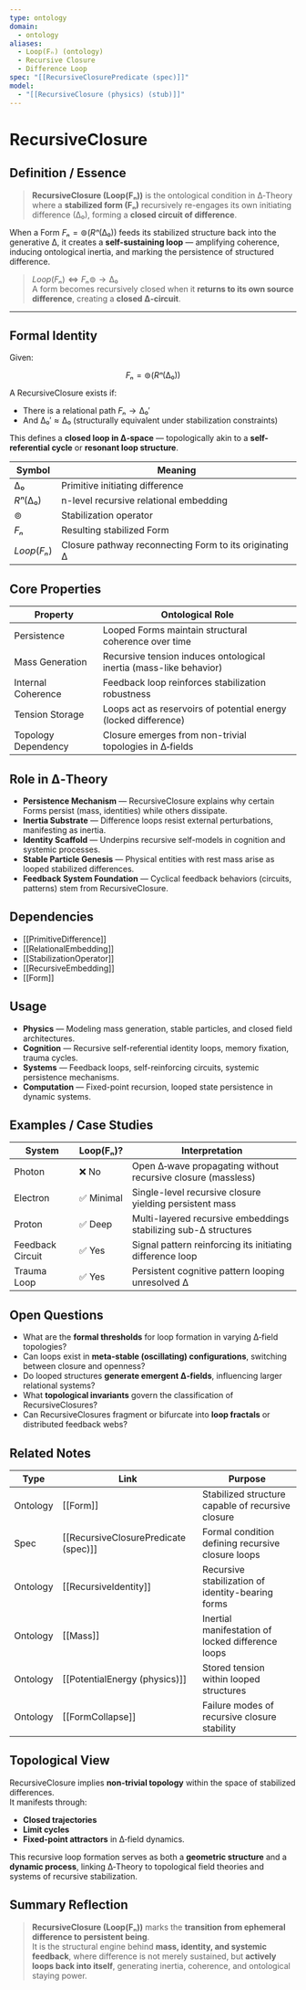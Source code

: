 ```yaml
---
type: ontology
domain:
  - ontology
aliases:
  - Loop(Fₙ) (ontology)
  - Recursive Closure
  - Difference Loop
spec: "[[RecursiveClosurePredicate (spec)]]"
model:
  - "[[RecursiveClosure (physics) (stub)]]"
---
```


# RecursiveClosure

## Definition / Essence

> **RecursiveClosure (Loop(Fₙ))** is the ontological condition in ∆‑Theory where a **stabilized form (Fₙ)** recursively re-engages its own initiating difference (∆₀), forming a **closed circuit of difference**.

When a Form $Fₙ = ⊚(Rⁿ(∆₀))$ feeds its stabilized structure back into the generative ∆, it creates a **self-sustaining loop** — amplifying coherence, inducing ontological inertia, and marking the persistence of structured difference.

> $Loop(Fₙ) ⇔ Fₙ ⊚→ ∆₀$  
A form becomes recursively closed when it **returns to its own source difference**, creating a **closed ∆‑circuit**.

---

## Formal Identity

Given:

$$
Fₙ = ⊚(Rⁿ(∆₀))
$$

A RecursiveClosure exists if:

- There is a relational path $Fₙ → ∆₀′$
- And $∆₀′ ≈ ∆₀$ (structurally equivalent under stabilization constraints)

This defines a **closed loop in ∆‑space** — topologically akin to a **self-referential cycle** or **resonant loop structure**.

|Symbol|Meaning|
|---|---|
|$∆₀$|Primitive initiating difference|
|$Rⁿ(∆₀)$|n-level recursive relational embedding|
|$⊚$|Stabilization operator|
|$Fₙ$|Resulting stabilized Form|
|$Loop(Fₙ)$|Closure pathway reconnecting Form to its originating ∆|

## Core Properties

|Property|Ontological Role|
|---|---|
|Persistence|Looped Forms maintain structural coherence over time|
|Mass Generation|Recursive tension induces ontological inertia (mass-like behavior)|
|Internal Coherence|Feedback loop reinforces stabilization robustness|
|Tension Storage|Loops act as reservoirs of potential energy (locked difference)|
|Topology Dependency|Closure emerges from non-trivial topologies in ∆‑fields|

## Role in ∆‑Theory

- **Persistence Mechanism** — RecursiveClosure explains why certain Forms persist (mass, identities) while others dissipate.
- **Inertia Substrate** — Difference loops resist external perturbations, manifesting as inertia.
- **Identity Scaffold** — Underpins recursive self-models in cognition and systemic processes.
- **Stable Particle Genesis** — Physical entities with rest mass arise as looped stabilized differences.
- **Feedback System Foundation** — Cyclical feedback behaviors (circuits, patterns) stem from RecursiveClosure.

## Dependencies

- [[PrimitiveDifference]]
- [[RelationalEmbedding]]
- [[StabilizationOperator]]
- [[RecursiveEmbedding]]
- [[Form]]

## Usage

- **Physics** — Modeling mass generation, stable particles, and closed field architectures.
- **Cognition** — Recursive self-referential identity loops, memory fixation, trauma cycles.
- **Systems** — Feedback loops, self-reinforcing circuits, systemic persistence mechanisms.
- **Computation** — Fixed-point recursion, looped state persistence in dynamic systems.

## Examples / Case Studies

|System|Loop(Fₙ)?|Interpretation|
|---|---|---|
|Photon|❌ No|Open ∆‑wave propagating without recursive closure (massless)|
|Electron|✅ Minimal|Single-level recursive closure yielding persistent mass|
|Proton|✅ Deep|Multi-layered recursive embeddings stabilizing sub-∆ structures|
|Feedback Circuit|✅ Yes|Signal pattern reinforcing its initiating difference loop|
|Trauma Loop|✅ Yes|Persistent cognitive pattern looping unresolved ∆|

## Open Questions

- What are the **formal thresholds** for loop formation in varying ∆‑field topologies?
- Can loops exist in **meta-stable (oscillating) configurations**, switching between closure and openness?
- Do looped structures **generate emergent ∆‑fields**, influencing larger relational systems?
- What **topological invariants** govern the classification of RecursiveClosures?
- Can RecursiveClosures fragment or bifurcate into **loop fractals** or distributed feedback webs?

## Related Notes

|Type|Link|Purpose|
|---|---|---|
|Ontology|[[Form]]|Stabilized structure capable of recursive closure|
|Spec|[[RecursiveClosurePredicate (spec)]]|Formal condition defining recursive closure loops|
|Ontology|[[RecursiveIdentity]]|Recursive stabilization of identity-bearing forms|
|Ontology|[[Mass]]|Inertial manifestation of locked difference loops|
|Ontology|[[PotentialEnergy (physics)]]|Stored tension within looped structures|
|Ontology|[[FormCollapse]]|Failure modes of recursive closure stability|

## Topological View

RecursiveClosure implies **non-trivial topology** within the space of stabilized differences.  
It manifests through:
- **Closed trajectories**
- **Limit cycles**
- **Fixed-point attractors** in ∆‑field dynamics.

This recursive loop formation serves as both a **geometric structure** and a **dynamic process**, linking ∆‑Theory to topological field theories and systems of recursive stabilization.

## Summary Reflection

> **RecursiveClosure (Loop(Fₙ))** marks the **transition from ephemeral difference to persistent being**.  
It is the structural engine behind **mass, identity, and systemic feedback**, where difference is not merely sustained, but **actively loops back into itself**, generating inertia, coherence, and ontological staying power.
